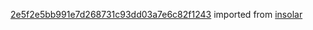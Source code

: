 [2e5f2e5bb991e7d268731c93dd03a7e6c82f1243](https://github.com/insolar/insolar/commit/2e5f2e5bb991e7d268731c93dd03a7e6c82f1243) imported from [insolar](https://github.com/insolar/insolar)
